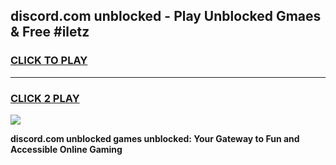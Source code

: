 
## discord.com unblocked - Play Unblocked Gmaes & Free #iletz
<h3>
<a href="https://news.freeplayer.one?title=discord.com_unblocked&ref=24F">CLICK TO PLAY</a></h3>
<hr>

<h3>
<a href="https://news.freeplayer.one?title=discord.com_unblocked&ref=24F">CLICK 2 PLAY</a>
  
</h3>

<a href="https://news.freeplayer.one?title=discord.com_unblocked&ref=24F/"><img src="https://clearcache.store/games.png"></a>


**discord.com unblocked games unblocked: Your Gateway to Fun and Accessible Online Gaming**
